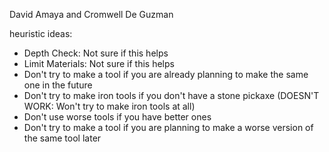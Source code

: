 David Amaya and Cromwell De Guzman

heuristic ideas:
- Depth Check: Not sure if this helps
- Limit Materials: Not sure if this helps
- Don't try to make a tool if you are already planning to make the same one in the future
- Don't try to make iron tools if you don't have a stone pickaxe (DOESN'T WORK: Won't try to make iron tools at all)
- Don't use worse tools if you have better ones
- Don't try to make a tool if you are planning to make a worse version of the same tool later